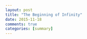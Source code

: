 ```yaml
---
layout: post
title: "The Beginning of Infinity"
date: 2015-11-18
comments: true
categories: [summary]
---
```

